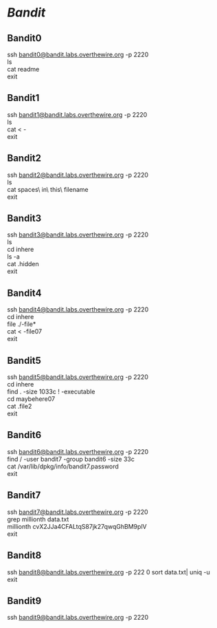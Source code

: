 # *Bandit*
## Bandit0
ssh bandit0@bandit.labs.overthewire.org -p 2220  
ls  
cat readme  
exit  

## Bandit1
ssh bandit1@bandit.labs.overthewire.org -p 2220  
ls  
cat < -  
exit  

## Bandit2
ssh bandit2@bandit.labs.overthewire.org -p 2220  
ls  
cat spaces\ in\ this\ filename  
exit  

## Bandit3
ssh bandit3@bandit.labs.overthewire.org -p 2220  
ls  
cd inhere  
ls -a  
cat .hidden  
exit  

## Bandit4
ssh bandit4@bandit.labs.overthewire.org -p 2220  
cd inhere  
file ./-file*  
cat < -file07  
exit  

## Bandit5
ssh bandit5@bandit.labs.overthewire.org -p 2220  
cd inhere  
find . -size 1033c \! -executable  
cd maybehere07  
cat .file2  
exit  

## Bandit6
ssh bandit6@bandit.labs.overthewire.org -p 2220  
find / -user bandit7 -group bandit6 -size 33c  
cat /var/lib/dpkg/info/bandit7.password  
exit  

## Bandit7
ssh bandit7@bandit.labs.overthewire.org -p 2220  
grep millionth data.txt  
millionth	cvX2JJa4CFALtqS87jk27qwqGhBM9plV  
exit  

## Bandit8
ssh bandit8@bandit.labs.overthewire.org -p 222  0
sort data.txt| uniq -u  
exit  

## Bandit9
ssh bandit9@bandit.labs.overthewire.org -p 2220  
